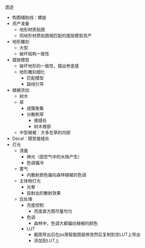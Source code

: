 遗迹
- 构图辅助线：螺旋
- 资产准备
	- 地形材质贴图
	- 同地形材质贴图相匹配的摆放模型资产
- 地形雕刻
	- 大型
	- 破坏结构一致性
- 摆放模型
	- 破坏地形的一致性，摆出参差感
	- 地形雕刻细化
		- 匹配模型
		- 路线引导
- 植被添加
	- 树木
	- 草
		- 成簇聚集
		- 分散刷草
			- 接缝处
			- 树木根部
	- 中型植被：大多在草的内部
- Decal：模型接缝处
- 灯光
	- 清晨
		- 神光（因空气中的水珠产生）
		- 色调偏冷
	- 雾气
		- 内散射颜色偏向森林植被的色调
	- 主体物灯光
		- 光晕
		- 投射出的散射效果
	- 后处理
		- 亮度控制
			- 亮度直方图尽量均匀
		- 色调
			- 森林中，色调大都偏向植被的颜色
		- LUT
			- 截图导出后在ps用智能图层修改然后复制到空LUT上导出
			- 添加到LUT上